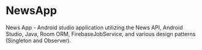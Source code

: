 # NewsApp
News App - Android studio application utilizing the News API, Android Studio, Java, Room ORM, FirebaseJobService, and various design patterns (Singleton and Observer).
